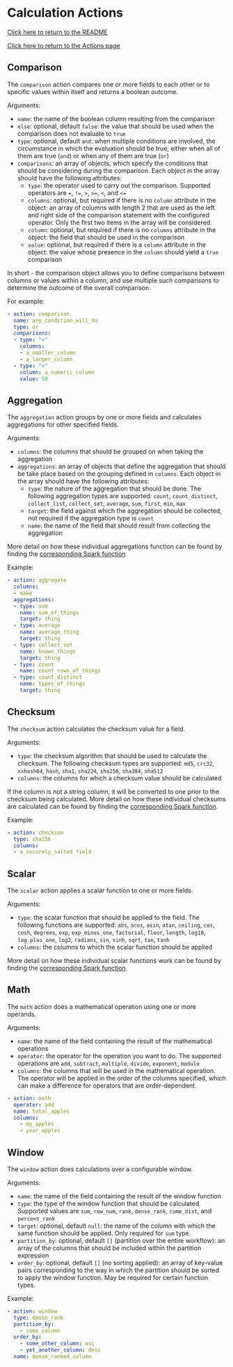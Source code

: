 # Calculation Actions
[Click here to return to the README](../README.md)

[Click here to return to the Actions page](actions.md)

## Comparison
The `comparison` action compares one or more fields to each other or to specific values within itself and returns a boolean outcome.

Arguments:
- `name`: the name of the boolean column resulting from the comparison
- `else`: optional, default `false`: the value that should be used when the comparison does not evaluate to `true`
- `type`: optional, default `and`: when multiple conditions are involved, the circumstance in which the evaluation should be true, either when all of them are true (`and`) or when any of them are true (`or`)
- `comparisons`: an array of objects, which specify the conditions that should be considering during the comparison. Each object in the array should have the following attributes:
    - `type`: the operator used to carry out the comparison. Supported operators are `=`, `!=`, `>`, `>=`, `<`, and `<=`
    - `columns`: optional, but required if there is no `column` attribute in the object: an array of columns with length 2 that are used as the left and right side of the comparison statement with the configured operator. Only the first two items in the array will be considered.
    - `column`: optional, but required if there is no `columns` attribute in the object: the field that should be used in the comparison
    - `value`: optional, but required if there is a `column` attribute in the object: the value whose presence in the `column` should yield a `true` comparison

In short - the comparison object allows you to define comparisons between columns or values within a column, and use multiple such comparisons to determine the outcome of the overall comparison.

For example:
```yaml
- action: comparison
  name: any_condition_will_do
  type: or
  comparisons:
  - type: ">"
    columns:
    - a_smaller_column
    - a_larger_column
  - type: ">"
    column: a_numeric_column
    value: 50
```

## Aggregation
The `aggregation` action groups by one or more fields and calculates aggregations for other specified fields.

Arguments:
- `columns`: the columns that should be grouped on when taking the aggregation
- `aggregations`: an array of objects that define the aggregation that should be take place based on the grouping defined in `columns`. Each object in the array should have the following attributes:
    - `type`: the nature of the aggregation that should be done. The following aggregation types are supported: `count`, `count_distinct`, `collect_list`, `collect_set`, `average`, `sum`, `first`, `min`, `max`
    - `target`: the field against which the aggregation should be collected, not required if the aggregation type is `count`
    - `name`: the name of the field that should result from collecting the aggregation

More detail on how these individual aggregations function can be found by finding the [corresponding Spark function](https://spark.apache.org/docs/latest/api/python/pyspark.sql.html?highlight=read%20csv#module-pyspark.sql.functions)

Example:
```yaml
- action: aggregate
  columns:
  - make
  aggregations:
  - type: sum
    name: sum_of_things
    target: thing
  - type: average
    name: average_thing
    target: thing
  - type: collect_set
    name: known_things
    target: thing
  - type: count
    name: count_rows_of_things
  - type: count_distinct
    name: types_of_things
    target: thing
```

## Checksum
The `checksum` action calculates the checksum value for a field.

Arguments:
- `type`: the checksum algorithm that should be used to calculate the checksum. The following checksum types are supported: `md5`, `crc32`, `xxhash64`, `hash`, `sha1`, `sha224`, `sha256`, `sha384`, `sha512`
- `columns`: the columns for which a checksum value should be calculated

If the column is not a string column, it will be converted to one prior to the checksum being calculated. More detail on how these individual checksums are calculated can be found by finding the [corresponding Spark function](https://spark.apache.org/docs/latest/api/python/pyspark.sql.html?highlight=read%20csv#module-pyspark.sql.functions).

Example:
```yaml
- action: checksum
  type: sha256
  columns:
  - a_securely_salted_field
```

## Scalar
The `scalar` action applies a scalar function to one or more fields.

Arguments:
- `type`: the scalar function that should be applied to the field. The following functions are supported: `abs`, `acos`, `asin`, `atan`, `ceiling`, `cos`, `cosh`, `degrees`, `exp`, `exp_minus_one`, `factorial`, `floor`, `length`, `log10`, `log_plus_one`, `log2`, `radians`, `sin`, `sinh`, `sqrt`, `tan`, `tanh`
- `columns`: the columns to which the scalar function should be applied

More detail on how these individual scalar functions work can be found by finding the [corresponding Spark function](https://spark.apache.org/docs/latest/api/python/pyspark.sql.html?highlight=read%20csv#module-pyspark.sql.functions).

## Math
The `math` action does a mathematical operation using one or more operands.

Arguments:
- `name`: the name of the field containing the result of the mathematical operations
- `operator`: the operator for the operation you want to do. The supported operations are `add`, `subtract`, `multiple`, `divide`, `exponent`, `modulo`
- `columns`: the columns that will be used in the mathematical operation. The operator will be applied in the order of the columns specified, which can make a difference for operators that are order-dependent.

```yaml
- action: math
  operator: add
  name: total_apples
  columns:
    - my_apples
    - your_apples
```

## Window
The `window` action does calculations over a configurable window.

Arguments:
- `name`: the name of the field containing the result of the window function
- `type`: the type of the window function that should be calculated. Supported values are `sum`, `row_num`, `rank`, `dense_rank`, `cume_dist`, and `percent_rank`
- `target`: optional, default `null`: the name of the column with which the same function should be applied. Only required for `sum` type.
- `partition_by`: optional, default `[]` (partition over the entire workflow): an array of the columns that should be included within the partition expression
- `order_by`: optional, default `[]` (no sorting applied): an array of key-value pairs corresponding to the way in which the partition should be sorted to apply the window function. May be required for certain function types.

Example:
```yaml
- action: window
  type: dense_rank
  partition_by:
    - some_column
  order_by:
    - some_other_column: asc
    - yet_another_column: desc
  name: dense_ranked_column